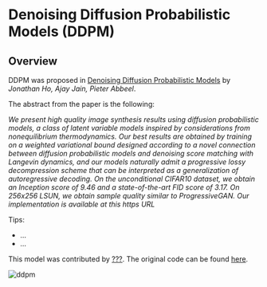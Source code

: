 <!--Copyright 2022 The HuggingFace Team. All rights reserved.

Licensed under the Apache License, Version 2.0 (the "License"); you may not use this file except in compliance with
the License. You may obtain a copy of the License at

http://www.apache.org/licenses/LICENSE-2.0

Unless required by applicable law or agreed to in writing, software distributed under the License is distributed on
an "AS IS" BASIS, WITHOUT WARRANTIES OR CONDITIONS OF ANY KIND, either express or implied. See the License for the
specific language governing permissions and limitations under the License.
-->

# Denoising Diffusion Probabilistic Models (DDPM)

## Overview

DDPM was proposed in [Denoising Diffusion Probabilistic Models](https://arxiv.org/abs/2006.11239) by *Jonathan Ho, Ajay Jain, Pieter Abbeel*.

The abstract from the paper is the following:

*We present high quality image synthesis results using diffusion probabilistic models, a class of latent variable models inspired by considerations from nonequilibrium thermodynamics. Our best results are obtained by training on a weighted variational bound designed according to a novel connection between diffusion probabilistic models and denoising score matching with Langevin dynamics, and our models naturally admit a progressive lossy decompression scheme that can be interpreted as a generalization of autoregressive decoding. On the unconditional CIFAR10 dataset, we obtain an Inception score of 9.46 and a state-of-the-art FID score of 3.17. On 256x256 LSUN, we obtain sample quality similar to ProgressiveGAN. Our implementation is available at this https URL*

Tips:

- ...
- ...

This model was contributed by [???](https://huggingface.co/???). The original code can be found [here](https://github.com/hojonathanho/diffusion).

![ddpm](https://user-images.githubusercontent.com/23423619/171627620-e3406711-1e20-4a99-8e30-ec5a86a465be.png)
